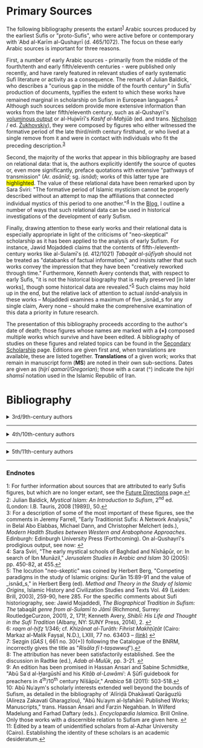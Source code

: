 <h1>Primary Sources</h1>

The following bibliography presents the extant<sup id="note1">[1](#f1)</sup> Arabic sources produced by the earliest Sufis or "proto-Sufis", who were active before or contemporary with ʿAbd al-Karīm al-Qushayrī (d. 465/1072). The focus on these early Arabic sources is important for three reasons.

First, a number of early Arabic sources - primarily from the middle of the fourth/tenth and early fifth/eleventh centuries - were published only recently, and have rarely featured in relevant studies of early systematic Sufi literature or activity as a consequence. The remark of Julian Baldick, who describes a "curious gap in the middle of the fourth century" in Sufis' production of documents, typifies the extent to which these works have remained marginal in scholarship on Sufism in European languages.<sup id="note2">[2](#f2)</sup> Although such sources seldom provide more extensive information than works from the later fifth/eleventh century, such as al-Qushayrī's [voluminous output](https://www.academia.edu/11926762/The_Textual_Legacy_of_Abū_l-Qāsim_al-Qušayrī_A_Bibliographic_Record "Bibliography by Martin Nguyen and Francesco Chiabotti") or al-Hujwīrī's _Kashf al-Maḥjūb_ (ed. and trans. [Nicholson](https://archive.org/details/kashfalmahjub00usmauoft/page/n3 "Download") / ed. [Žukhovskiy](https://drive.google.com/open?id=1nJjaKR8gasakwm1EixCQ25dfPKJt1rZu "Download")), they were composed by figures who either witnessed the formative period of the late third/ninth century firsthand, or who lived at a single remove from it and were in contact with individuals who fit the preceding description.<sup id="note3">[3](#f3)</sup>

Second, the majority of the works that appear in this bibliography are based on relational data: that is, the authors explicitly identify the source of quotes or, even more significantly, preface quotations with extensive "pathways of transmission" (Ar. _asānīd_; sg. _isnād_); works of this latter type are <span style="background-color: #FFFF00">highlighted</span>. The value of these relational data have been remarked upon by Sara Sviri: "The formative period of Islamic mysticism cannot be properly described without an attempt to map the affiliations that connected individual mystics of this period to one another."<sup id="note4">[4](#f4)</sup> In the [Blog](http://zurstadt/github.io/digitalsufism/blog), I outline a number of ways that such relational data can be used in historical investigations of the development of early Sufism.

Finally, drawing attention to these early works and their relational data is especially appropriate in light of the criticisms of "neo-skeptical" scholarship as it has been applied to the analysis of early Sufism. For instance, Jawid Mojaddedi claims that the contents of fifth-/eleventh-century works like al-Sulamī's (d. 412/1021) _Ṭabaqāt al-ṣūfīyah_ should not be treated as "databanks of factual information," and insists rather that such works convey the impression that they have been "creatively reworked through time." Furthermore, Kenneth Avery contends that, with respect to early Sufis, "it is not the historical biography that is really preserved [in later works], though some historical data are revealed."<sup id="note5">[5](#f5)</sup> Such claims may hold up in the end, but the relative lack of attention to actual _isnād_-analysis in these works – Mojaddedi examines a maximum of five _isnād_s for any single claim, Avery none – should make the comprehensive examination of this data a priority in future research.  

The presentation of this bibliography proceeds according to the author's date of death; those figures whose names are marked with a **(+)** composed multiple works which survive and have been edited. A bibliography of studies on these figures and related topics can be found in the [Secondary Scholarship](https://zurstadt.github.io/digitalsufism/secondarysources) page. Editions are given first and, when translations are available, these are listed together. **Translations** of a given work; works that remain in manuscript form (**MS**) are noted in their own sub-sections. Dates are given as (_hijrī qamarī/Gregorian_); those with a carat (^) indicate the _hijri shamsī_ notation used in the Islamic Republic of Iran. 


# Bibliography

<details>
  <summary>3rd/9th-century authors</summary>  
  
---  

###### **Abū al-Shaykh Muḥammad b. al-Ḥusayn al-Burjulānī** (d. Baghdad, 852-3)  
<details>
  <summary>Edited Works</summary>
-- ʿĀmir Ḥasan Ṣabrī (ed.). <span style="background-color: #FFFF00">_Kitāb al-Karam wa-l-jūd wa-sakhāʾ al-nufūs_</span>. Beirut: Dār Ibn Ḥazm, 1412/1991. [(link)](https://drive.google.com/open?id=1I5ZkBit4dDwfASXCTJtJUHbCCG1dKgH- "Download") = pp. 3-43 (Part A), in Bernd Radtke (ed.). _Materialen zur alten islamische Frömigkeit_, Basic Texts in Islamic Mysticism Vol. 2. Leiden: Brill, 2008. 
</details>

---  

###### **Abū ʿAbd Allāh al-Ḥārith b. Asad al-Muḥāsibī** (d. Baghdad, 243/857) **(+)**  
<details>
  <summary>Edited Works</summary>
  
</details>

---  

###### **Abū Isḥāq Ibrāhīm b. ʿAbd Allāh Ibn al-Junayd al-Khuttalī** (d. Baghdad, ca. 260-270/873-883) **(+)**  

<details>
  <summary>Edited Works</summary>

  -- Abd al-Karīm Zuhūr ʿAdī and Aḥmad Rātib al-Naffakh. “<span style="background-color: #FFFF00">_Kitāb al-maḥabbah li-llāh_</span>,” in _Majallat Majmaʿ al-Lughah al-ʿArabīyah bi-Dimashq_ 58/4 (1983): pp. 658-729 [(link)](http://www.arabacademy.gov.sy/uploads/magazine/mag58/mag58-4-1.pdf "Download"); 59/1 (1984): pp. 3-44 [(link)](http://www.arabacademy.gov.sy/uploads/magazine/mag59/mag59-1-1.pdf "Download"); 59/2 (1984): pp. 245-284 [(link)](http://www.arabacademy.gov.sy/uploads/magazine/mag59/mag59-2-2.pdf "Download"); 59/3 (1984): pp. 463-504 [(link)](http://www.arabacademy.gov.sy/uploads/magazine/mag59/mag59-3-2.pdf "Download") = ʿAbd Allāh Badrān (ed.). Damascus: Dār al-Makatabī, 1423/2002 = pp. 47-194 (Part B), in Bernd Radtke (ed.). _Materialen zur alten islamische Frömigkeit_, Basic Texts in Islamic Mysticism Vol. 2. Leiden: Brill, 2008.  

  -- Aḥmad Muḥammad Nūr Sayf (ed.). _Suʾālāt Ibn al-Junayd Abū Isḥāq Ibrāhīm b. ʿAbd Allāh al-Khuttalī li-Abī Zakariyyāʾ Yaḥyā b. Maʿīn_. Medina: Maktabat al-Dār, 1408/1988. [(link)](https://archive.org/details/alfirdwsiy2018_gmail_2523/page/n3 "Download")
</details>  

---  

###### **Abū Saʿīd Aḥmad b. ʿĪsā al-Kharrāz** (d. Egypt, ca. 286/897) **(+)**  
<details>
  <summary>Edited Works</summary>

  -- Qāsim al-Samarrāʾī. "Rasāʾil al-Kharrāz, Abū Saʿīd al-Kharrāz m. 286," _Majallat al-Majmaʿ al-ʿIlmī al-ʿIraqī_ 15 (1967), 158-212. [(link)](https://drive.google.com/open?id=1RVQC_9GKQIqYcYqFPXGnseq7pNrPiJ2P "Download")

  -- pp. ١-٨٣ (Ar.). In A.J. Arberry (ed.), _Kitāb al-Ṣidq_, Islamic Research Association Vol 6. London: Oxford University Press, 1937 [(link)](https://drive.google.com/open?id=1gGEdCYj3vZDJirmbYiw4r760sILYBwLF "Download") = ʿAbd al-Ḥalīm Maḥmūd (ed.), _Kitāb al-Ṭarīq ilā llāh - Kitāb al-Ṣidq_, Fifth printing. Cairo: Dār al-Maʿārif, 1988 [(link)](https://drive.google.com/open?id=1IJt7vrSA1hTTTu2OSGNZulmK_LDVsz_K "Download") = Ḥasan al-Samāḥī and ʿAbd al-Wahhāb ʿAzzām (eds.). Damascus: Dār al-Qādirī, 1997 = ʿAbd al-Munʿim Khalīl Ibrāhīm (ed.). Beirut: Dār al-Kutub al-ʿIlmīyah, 2001.
</details>

<details>
  <summary>Translations</summary>
  -- pp. 1-67 in Arberry, _The Book of Truthfulness (Kitāb al-ṣidq)_.  
</details>

</details>

---  

<details>
  <summary>4th/10th-century authors</summary>
  
###### **Abū al-Ḥusayn Muḥammad b. Aḥmad al-Baghawī al-Nūrī** (d. Iraq?, ca. 295/907)

<details>
  <summary>Edited Works</summary>

  --  _Maqāmāt al-Qulūb_, 133ff, in Paul Nwyia, "Textes mystiques inédits d'Abū-l-Ḥasan [_sic_] al-Nūrī (m. 295/907) avec introduction et notes," _Mélanges de l'Université Saint-Joseph_ 44/9 (Beirut: Impremerie Catholique, 1968): pp. 118-154; repr., with introduction in Persian by ʿAlīriḍā Dhakāwatī Qarāguzlū (Alireza Zakavati Gharagzlou). _Maʿārif Islāmī_ 16-17 (1368^/2000): 81-119. [(link)](http://ensani.ir/file/download/article/20101118170124-117.pdf "Download") = pp. 1-24, in al-Qāsim al-Sāmarrāʾī (ed.). _al-Taṣawwuf al-Baghdādī wa-l-Taṣawwuf al-Khurāsānī: Thalāth Rasāʾil_. Baghdad: Dār al-Warrāq li-l-Nashr, 2013.  
  
</details>

---  

###### **Abū al-Qāsim al-Junayd b. Muḥammad al-Qawāwīrī** (d. Baghdad, 298/910-11)

<details>
  <summary>Edited Works</summary>

  -- _Rasāʾil_, pp. ١-٦٣ (Ar.). In ʿAlī Ḥasan ʿAbd al-Qādir (Ali Hassan Abdel-Kader), _The Life, Personality, and Writings of al-Junayd: A Study of the Third/Ninth Century with an Edition and Translation of His Writings_. London: Luzac & Co. with the E.J.W. Gibb Memorial Series, 1962 [(link)](https://archive.org/details/TheLifePersonalityAndWritingsOfAlJunayd/page/n3 "Download") = Cairo: Baraʿī wa-Jiddāy 1988; second ed. 2001. [(link)](https://ia902909.us.archive.org/3/items/24398893/rsael-aljned-alj-ar_ptiff.pdf "Download")  
  -- Jamāl Rajab Sīdbī (ed.). _Rasāʾil al-Junayd: Awwal ʿAmal yajmaʿ kull rasāʾil al-imām al-Junayd wa-aqwālahu al-maʾthūrah_. Damascus: Dār al-Iqrāʾ 2005; idem, _al-Junayd: al-Aʿmāl al-Kāmilah_. Cairo: al-Hayʾah al-Miṣrīyah al-ʿĀmmah li-l-Kitāb, 2014.  
  
</details>

<details>
  <summary>Translations</summary>
  
-- pp. 122-183 (En.). In ʿAbd al-Qādir, _The Life_.  
-- pp. 108ff. In Süleyman Ateş, _Cüneyd-i Baǧdâdî: Havati, Eserleri ve Mektuplari_. Istanbul: Sönmez Neşriyat, 1969; second ed. 1970; third ed. 1990.

</details>

---  

###### **Abū Saʿīd Aḥmad b. Muḥammad b. Ziyād Ibn al-Aʿrābī** (d. Mecca, 340/951)  **(+)**  

<details>
  <summary>Edited Works</summary>
  
 -- Majdī Fatḥī al-Sayyid Ibrāhīm (ed.). <span style="background-color: #FFFF00">_al-Qubal wa-l-muʿānaqah wa-l-muṣāfaḥah_</span>. Cairo: Maktabat al-Qurʾān, 1408/1988. [(link)](https://drive.google.com/open?id=1M-SfpqCGcg4kh81tMERASVsQS0ufyQaB)  
 -- ʿĀmir Najjār and Khadījah Muḥammad Kāmil (eds.). _Kitāb fīhi Maʿnā al-Zuhd wa-l-Maqālāt wa-Ṣifat al-Zāhidīn_. Cairo: Maṭbaʿat Dār al-Kutub al-Miṣrīyah, 1998. [(link)](https://ia800301.us.archive.org/34/items/zuhday/zuhdaar.pdf "Download") = Saʿd ʿAbd al-Ghaffār ʿAlī (ed.) Beirut: Dār al-Kutub al-ʿIlmīyah, /1424/2003.  
 -- ʿAbd al-Muḥsin b. Ibrāhīm b. Ahmad al-Ḥusaynī (ed.). _Kitāb al-Muʿjam_, 3 vols. in one. Riyad: Dār Ibn al-Jawzī, 1418/1997 [(link)](https://archive.org/details/miamia "Download") = Muḥammad Naṣṣār and al-Sayyid Yūsuf Aḥmad (eds.). _Muʿjam Shuyūkh Ibn al-Aʿrābī_, 2 vols. Beirut: Dār al-Kutub al-ʿIlmīyah, 1418/1998.
 
</details>

<details>
  <summary>MS</summary>
  
  -- _Risālah fī al-mawāʿiẓ wa-l-fawāʾid wa-ghayri dhālika_, Dār al-Kutub al-Miṣrīyah 1/346<sup id="note6">[6](#f6)</sup>

</details>

---  
 
###### **Abū Muḥammad Jaʿfar b. Muḥammad b. Nuṣayr al-Khuldī** (d. Baghdad, 348/959)  **(+)**  

<details>
  <summary>Edited Works</summary>
  
 -- Majdī Fatḥī al-Sayyib Ibrāhīm (ed.). <span style="background-color: #FFFF00">_al-Fawāʾid wa-l-zuhd wa-l-raqāʾiq wa-l-marāthī_</span>. Ṭanṭā: Dār al-Ṣaḥābah li-l-Turāth, 1409/1989. [(link)](https://archive.org/details/FPfzrm "Download")  
 -- <span style="background-color: #FFFF00">“_Majālis al-ḥadīth_,”</span> pp. 203-212; pp. 213-221; pp. 274-281; pp. 294-301. In Nabīl Saʿd al-Dīn Jarrār (ed.), _Majmūʿ fīhi ʿasharah ajzāʾ ḥadīthīyah_, Majāmiʿ al-Ajzāʾ al-Ḥadīthīyah Vol. 2. Beirut: Dār al-Bashāʾir al-Islāmīyah, 1422/2001).  [(link)](https://ia600704.us.archive.org/21/items/waq54283/54283.pdf "Download")  
 -- "<span style="background-color: #FFFF00">_Fawāʾid al-Khuldī intiqāʾu Abī Ḥafṣ ʿUmar b. al-Sarī al-Baṣrī_</span>," pp. 131-232. In Nabīl Saʿd al-Dīn Jarrār (ed.), _Majmūʿ fīhi thalāthah ajzāʾ ḥadīthīyah_,  Silsilat al-Nashr al-Waqafī Vol. 1. Beirut: Dār al-Bashāʾir al-Islāmīyah 1431/2010. [(link)](https://ia800306.us.archive.org/34/items/3ajza/3ajza.pdf "Download")  
 
</details>

<details>
  <summary>MS</summary>
  
  -- _Miḥnat Abī ʿAbd Allāh Muḥammad b. Idrīs al-Shāfiʿī_, Al-Maktabah al-Asadīyah (al-Maktabah al-Ẓāhirīyah), _majmūʿ_ 10 ff 145a-147b.
  -- _Waṣīyah_.<sup id="note7">[7](#f7)</sup>. Al-Maktabah al-Waṭanīyah al-Maghribīyah, Kattānī 486/14 ff 468-471. [(link)](http://opac.bnrm.ma:8000/cgi-bin/gw_2011_1_4_4/chameleon "Bibliothèque Nationale du Royaume du Maroc")
  
</details>

---  
 
###### **Abū Naṣr ʿAbd Allāh b. ʿAlī al-Sarrāj al-Ṭūsī** (d. Ṭūs, 370/980)  

<details>
  <summary>Edited Works</summary> 
  
-- R.A. Nicholson (ed. and trans.). _The Kitāb al-Lumaʿ fī ʾl-taṣawwuf_, E.J.W. Gibb Memorial Series Vol. 22. Leiden: Brill and London: Luzac & Co, 1914 [(link)](https://drive.google.com/open?id=10IhO7jgOfeUKkbkwll2akx_i6RH_OlVp "Download") = ʿAbd al-Ḥalīm Maḥmūd and ʿAbd al-Bāqī Surūr (eds.). Cairo: Dār al-Kutub al-Ḥadīthah and Baghdad: Maktabah al-Muthannā, 1380/1960 [(link)](https://drive.google.com/open?id=1Cf-PcBU0rXKE7Al0yREC9gUVmbGNKgKy)  
-- A.J. Arberry (ed.). _Pages from the Kitāb al-Lumaʿ of Abū Naṣr al-Sarrāj_. London: Luzac & Company with the assistance of the E.J.W. Gibb Memorial Trust, 1947.  

</details>

<details>
  <summary>Translations</summary>
  
-- Richard Gramlich (ed. and trans.). _Schlaglichter über das Sufituum. Abū Naṣr as-Sarrāǧs Kitāb al-lumaʿ_, Freiburger Islamstudien Bd. 13. Stuttgart: Franz Steiner, 1990.  

</details>

---  

###### **Abū ʿAbd Allāh Muḥammad Ibn Khafīf (b. Ifsākshādh / Isfākshādh) al-Shīrāzī** (d. 372/982) **(+)**

<details>
  <summary>Edited Works</summary>
  
  -- _al-Muʿtaqad al-ṣaghīr_, pp. 284-308. In Abū al-Ḥasan ʿAlī b. Muḥammad al-Daylamī (trans. into Persian by Rukn al-Dīn Yaḥyā b. Junayd al-Shīrāzī). _Sīrāt-i Abū ʿAbd Allāh b. Khafīf al-Shīrāzī_, ed. Annemarie Schimmel. Ankara: Türk Tarih Kurumu Basimevi and Ankara Üniversitesi Ilahiyat Fakültesi, 1955; repr. Tehran: Intishārāt-i Bābāk, 1363^/1984.   
  -- _Waṣīyah_, pp. 274-283. In _Sīrat-i Abū ʿAbd Allāh b. Khafīf al-Shīrāzī_, ed. Schimmel.
  -- _Kitāb Faḍl al-Taṣawwuf (ʿalā al-madhāhib)_. In Fāṭimeh ʿAlāqeh and Kāẓim Bargnīsī, "_Risālah-yi 'Faḍl al-taṣawwuf ʿalā al-madhāhib': taʾlīf Abū ʿAbd Allāh Muḥammad b. Khafīf_," _Maʿārif Islāmī_ 43-44 (1377^/1998): 51-80. [(link)](http://ensani.ir/file/download/article/20101118190854-265.pdf "Download")  
  -- _Kitāb al-Iqtiṣād_, pp. 443-486. In Florian Sobieroj, _Ibn Ḫafīf aš-Šīrāzī und seine Schrift Novizen erziehung (Kitāb al-Iqtiṣad). Biographische Studien, Edition und Übersetzung_, Beiruter Texte und Studien Bd. 57. Beirut: Franz Steiner, 1998. [(link)](http://menadoc.bibliothek.uni-halle.de/inhouse/content/titleinfo/2052628?query=sobieroj "Download")  
  -- _Kitāb/Risālah Sharaf al-Faqr/al-Fuqarāʾ_. In Fāṭima ʿAlāqah. _Maʿārif Islāmī_ 46 (1378^/1999): 98-132. [(link)](http://ensani.ir/file/download/article/20101118192456-283.pdf "Download") 
  
</details>

<details>
  <summary>MS</summary>
  
  -- _Khawwāṣ al-āyāt/Kitāb Sharḥ Khāṣṣiyyat al-Āyāt al-Bayyināt wa-Jawāmiʿ al-Daʿawāt_. Istanbul: Süleymaniye, Feyzullah Ef. 1296.
  
</details>

<details>
  <summary>Translation</summary>
  
  -- _Das 'Kitāb al-Iqtiṣād' des Ibn Ḫafīf_, pp. 317-384. In Sobieroj, _Ibn Ḫafīf_.  
  
</details>

---  

###### **Abū Bakr Muḥammad b. Isḥāq al-Kalābādhī** (d. 380/990) **(+)**  

<details>
  <summary>Edited Works</summary>
 
-- A.J. Arberry (ed.) _al-Taʿarruf li-Madhhab Ahl al-Taṣawwuf_. Cairo: Maktabat al-Khānjī, 1936 [(link)](https://archive.org/details/123boukrika44_maktoob_20140203_2202 "Download") = Maḥmūd Amīn Nawāwī (ed.) Cairo: Maktabat al-Kullīyāt al-Azharīyah, 1992  = Aḥmad Shams al-Dīn (ed.). Beirut: Dār al-Kutub al-ʿIlmīyah, 1422/2001.

-- Muḥammad Ḥasan Muḥammad Ḥasan Ismāʿīl and Aḥmad Farīd Mazyadī (eds.). _Baḥr al-Fawaʾid al-mashhūr bi-Maʿānī al-Akhbār_. Beirut: Dār al-Kutub al-ʿIlmīyah, 1999 = Wajīh Kamāl al-Dīn Zakkī (ed.), 2 vols. Alexandria: Dār al-Salām, 1429/2008.  [(link)](https://drive.google.com/open?id=1hhg1e9T6eVl4noRoTbDH8OYy-loJImoB "Download")

</details>  
   
<details>
  <summary>Translations</summary>
  
-- Arberry (trans.). _The Doctrine of the Sufis_. Cambridge: Cambridge University Press, 1935. [(link)](https://archive.org/details/in.gov.ignca.2143 "Download")  
-- Roger Deladrière. _Traité de soufisme: les maîtres et les étapes_. Paris: Sindbad, 1981.  
-- Muḥammad Jawād Sharīʿat (ed. and trans.) _Matn u tarjameh: Kitāb-i Taʿarruf_. Tehran: Imārat-i Asāṭīr, 1992.  
Paolo Urizzi and Denis Grill (trans.). Il Sufismo: _Nelle parole degli antichi_ [_Sufism: In the Words of the Ancients_], Machina Philosophorum: Testi e studi culture euromediterranee Vol. 3. Palermo: Officina di Studi Medievali, 2002.  
-- Süleyman Uludaǧ (trans.) _Doǧuş devrinde tasavvuf_. Istanbul: Dergäh Yayınları, 2013. 

</details>

---  

###### **Abū Jaʿfar Muḥammad b. al-Ḥusayn b. Aḥmad b. Yazdānyār** (d. late 4th/10th c.?)    

<details>
  <summary>Edited Works</summary>  
  
-- pp. ١-١١٦(Ar.). In John Alden Williams _Rawḍat al-Murīdīn of Shaykh Abū Jaʿfar Ibn Yazdānyār_. PhD Dissertation: Princeton University, 1960. [(link)](https://drive.google.com/open?id=1DbgmntM_zM5sv7mqcb7IXzhpyi1B5-bi "Download")
  
</details>  

---  

###### _Kitāb Ādāb al-Mulūk_ (Anonymous)<sup id="note8">[8](#f8)</sup>

<details>
  <summary>Edited Works</summary>
  
-- Bernd Radtke (ed.), _Adab al-Mulūk: Ein Handbuch zur islamischen Mystik aus dem 4./10. Jahrhundert_, Beiruter Texte und Studien Bd. 37. Beirut: Franz Steiner, 1991. [(link)](http://menadoc.bibliothek.uni-halle.de/inhouse/content/titleinfo/1473511 "Download")

</details>

<details>
  <summary>Translations</summary>
  
-- Richard Gramlich (trans.). _Lebensweise der Könige: Adab al-Mulūk, ein Handbuch zur islamischen Mystik_, Abhandlungen für die Kunde des Morgenlandes, Bd. L,3. Marburg: Deutsche Morgenländische Gesellschaft and Stuttgart: Franz Steiner, 1993.

</details>

</details>

---  

<details>
  <summary>5th/11th-century authors</summary> 

###### **Abū ʿAlī al-Ḥasan b. al-Ḥusayn, Ibn Ḥamakān al-Shāfiʿī** (d. Baghdad, 405/1014-15)

<details>
  <summary>Edited Works</summary>  
  
-- ʿĀmir Ḥasan Ṣabrī (ed.). <span style="background-color: #FFFF00">_Min Kitāb al-Zuhd li-l-imām al-ḥāfiẓ shaykh al-muḥaddithīn Abī Ḥātim Muḥammad b. Idris al-Ḥanẓalī al-Rāzī wa-yalīhi al-Kitāb al-Fawāʾid wa-l-akhbār wa-l-ḥikāyāt_</span>, Silsilat al-Kutub wa-l-Ajzāʾ Nos. 16-17. Beirut: Dār al-Bashāʾir al-Ismālīyah, 1422/2001. [(link)](https://archive.org/details/Zohd-abouHatem "Download")  

</details>

---  

###### **Abū Saʿd ʿAbd al-Mālik b. Muḥammad b. Ibrāhīm al-Khar(k/g)ūshī** (d. Nishapur, 406/1015-16) **(+)**  

<details>
  <summary>Edited Works</summary>
  
-- Bassām Muḥammad Bārūd (ed.). _Tahdhīb al-asrār_. (Abu Dhabi: Al-Mujammaʿ al-Thaqafī, 1999 = Sayyid Muḥammad ʿAlī (ed.) Beirut: Dār al-Kutub al-ʿIlmīyah, 1427/2006.  
-- Abū ʿĀṣim Nabīl b. Hāshim al-Ghamrī Āl Baʾlawī (ed.), _Manāḥil al-shifāʾ wa-manāhil al-ṣafāʾ bi-taḥqīq 'Kitāb Sharaf al-Muṣṭafā' (riwāyāt Abī al-Qāsim ʿAbd al-Karīm b. Hawāzin al-Qushayrī)_, 6 vols. Mecca: Dār al-Bashāʾir al-Islāmīyah, 2003. [(link)](https://drive.google.com/open?id=1C9pExXyJASLQr1at3ZXTwbkvGNd1u1E- "Download") 

</details>

<details>
  <summary>MS</summary>
  
-- _Kitāb al-Lawāmiʿ_. Vatican Library, [Vat.ar. 1642](http://www.mss.vatlib.it/guii/console?service=shortDetail "Shelfmark Record") (Edition forthcoming?).<sup id="note9">[9](#f9)</sup>   

</details>

---  

###### **Abū ʿAbd al-Raḥmān al-Sulamī** (d. Nishapur, 412/1021)  **(+)**  

<details>
  <summary>Edited Works</summary>
  
-- Nūr al-Dīn Shuraybah (ed.). <span style="background-color: #FFFF00">_Ṭabaqāt al-ṣūfīyah_</span>. Cairo: Al-Maṭbaʿah al-Azharīyah, 1953; 2<sup>nd</sup> ed., Cairo: Maktabat al-Khānjī, 1965; 3<sup>rd</sup> ed., Cairo: Maktabat al-Khānjī, 1987 [(link)](https://archive.org/details/TabakatSufiya "Download") = Johannes Pedersen (ed.). _Kitāb Ṭabaqāt al-ṣūfīyah. Texte arabe avec une introduction et un index_. Leiden: Brill, 1960. [(link)](https://archive.org/details/in.ernet.dli.2015.425166 "Download")  

</details>

<details>
  <summary>Translations</summary>
  
</details>

---  

###### **Abū Saʿd Aḥmad b. Muḥammad b. Aḥmad al-Mālīnī** (d. Miṣr, 412/1021-22)  

<details>
  <summary>Edited Works</summary>
  
 -- ʿĀmir Ḥasan Ṣabrī (ed.). <span style="background-color: #FFFF00">_Kitāb al-Arbaʿūn fī shuyūkh al-taṣawwuf_</span>, al-Ajzāʾ wa-l-Kutub al-Ḥadīthīyah Vol. 4. Beirut: Dār al-Bashāʾir al-Islāmīyah, 1417/1997. [(link)](https://drive.google.com/open?id=1xpQGhd_bHA2PUleYWIAT1DNYaqc5LxCp "Download")  

</details>

---  

###### **Abū Saʿīd Muḥammad b. ʿAlī b. ʿAmr an-Naqqāsh al-Ḥanbalī** (d. Isfahan, 414/1023)  **(+)**

<details>
  <summary>Edited Works</summary>
  
-- Majdī Fatḥī al-Sayyid Ibrāhīm (ed.). <span style="background-color: #FFFF00">_Fawāʾid al-ʿIrāqīyīn_</span>. Cairo: Maktabat al-Qurʾān, 1410/1990. [(link)](https://drive.google.com/open?id=1BHtwPwHOI43oEwTI7zZttk_ylM_65Oku "Download")  

</details>

<details>
  <summary>MS</summary>
  
  -- <span style="background-color: #FFFF00">_Al-Amālī - thalāthah majālis minhā_</span>. Al-Maktabah al-Asadīyah (al-Maktabah al-Ẓāhirīyah), _majmūʿ_ 20 ff. 40-52.
  
</details>

---  

###### **Abū Nuʿaym Aḥmad b. ʿAbd Allāh al-Iṣfahānī** (d. Isfahan, 430/1038)  **(+)**<sup id="note10">[10](#f10)</sup>  

<details>
  <summary>Edited Works</summary>
  
-- <span style="background-color: #FFFF00">_Ḥilyat al-awliyāʾ wa-ṭabaqāt al-aṣfiyāʾ_</span> (copied in 422/1031), 10 vols.. Cairo, Maktabat al-Saʿādah, 13/1932-1938<sup id="note11">[11](#f10)</sup>; reprint Beirut: Dār al-Fikr, 1400/1980. [(link)](http://waqfeya.com/book.php?bid=920 "Download")  
-- Badr b. ʿAbd Allāh b. Badr (ed.) <span style="background-color: #FFFF00">_Kitāb al-Arbaʿīn ʿalā Aadhhab al-Mutaḥaqqiqīn min al-Ṣūfīyah</span>, wa-yalīhi al-Juzʾ al-Khāmis min Kitāb al-Arbaʿīn fī Faḍ al-Duʿāʾ wa-l-Dāʿīn_. Beirut: Dār Ibn Ḥazm, 1414/1993. [(link)](https://ia802902.us.archive.org/18/items/22470/8909.pdf "Download")  
-- Maḥmūd Muḥammad al-Ḥaddād (ed.). <span style="background-color: #FFFF00">_Juzʾ min Kitāb Riyāḍat al-abdān_</span>, Bulūgh al-Amānī min al-Ajzāʾ wa-l-Amālī Vol. 5. Riyad: Dār al-ʿĀṣimah, 1408/1988. [(link)](https://ia601406.us.archive.org/28/items/waq35946/35946.pdf "Download")

</details>

---  

###### **Abū al-Ḥasan ʿAlī b. al-Ḥasan al-Sīr(j/k/g)ānī** (d. ca. 470/1077)  

<details>
  <summary>Edited Works</summary>
  
-- Mohsen Pourmokhtar (Muḥsin Pūrmukhtār) (ed.). _Al-Bayāḍ wa-l-sawād: Min khaṣāʾis ḥikam al-ʿibād fī naʿt al-murīd wa-l-murād_. Tehran: Muʾassasah-i Pizhūhishī-i Ḥikmat va Falsafah and Berlin: Muʾassasat-i Muṭālaʿāt-i Islamī Dānishgāh-i Āzād-i Berlin, 2011  = Bilal Orfali and Nada Saab (eds.). _Sufism Black and White: A Critical Edition of_ Kitāb al-Bayāḍ wa-l-Sawād _by Abū al-Ḥasan al-Sīrjānī (d. ca. 470/1077)_. Leiden: Brill, 2012.  

</details>

</details>

---  

### Endnotes
<a id="f1">1</a>: For further information about sources that are attributed to early Sufis figures, but which are no longer extant, see the [Future Directions](https://zurstadt.github.io/digitalsufism/futuredirections) page.[↩](#note1 "Return to text")  
<a id="f2">2</a>: Julian Baldick, _Mystical Islam: An Introduction to Sufism_, 2<sup>nd</sup> ed. (London: I.B. Tauris, 2008 [1989]), 50.[↩](#note2 "Return to text")  
<a id="f3">3</a>: For a description of some of the most important of these figures, see the comments in Jeremy Farrell, "Early Traditionist Sufis: A Network Analysis," in Belal Abo Elabbas, Michael Dann, and Christopher Melchert (eds.), _Modern Hadith Studies between Western and Arabophone Approaches_. Edinburgh: Edinburgh University Press (Forthcoming). On al-Qushayrī's prodigious output, see now: [↩](#note3 "Return to text")  
<a id="f4">4</a>: Sara Sviri, "The early mystical schools of Baghdad and Nīshāpūr, or: In search of Ibn Munāzil," _Jerusalem Studies in Arabic and Islam_ 30 (2005): pp. 450-82, at 455.[↩](#note4 "Return to text")  
<a id="f5">5</a>: The locution "neo-skeptic" was coined by Herbert Berg, "Competing paradigms in the study of Islamic origins: Qurʾān 15:89-91 and the value of _isnād_s," in Herbert Berg (ed). _Method and Theory in the Study of Islamic Origins_, Islamic History and Civilization Studies and Texts Vol. 49 (Leiden: Brill, 2003), 259-90, here 285. For the specific comments about Sufi historiography, see: Jawid Mojaddedi, _The Biographical Tradition in Sufism: The_ ṭabaqāt _genre from al-Sulamī to Jāmī_ (Richmond, Surrey: RoutledgeCurzon, 2001), 2, 171f;
Kenneth Avery, _Shiblī: His Life and Thought in the Sufi Tradition_ (Albany, NY: SUNY Press, 2014), 2. [↩](#note5 "Return to text")   
<a id="f6">6</a>:  _raqm al-ḥifẓ_ 1/346; cf. _Khizānat al-Turāth: Fihrist Makhṭūṭāt_ (Cairo: Markaz al-Malik Fayṣal, N.D.), LXIII, 77 no. 63403 – [(link)](http://shamela.ws/browse.php/book-5678/page-42121#page-62077) [↩](#note6 "Return to text")  
<a id="f7">7</a>: Sezgin (_GAS_ I, 661 no. 30(+)) following the Catalogue of the BNRM, incorrectly gives the title as "_Risāla fī t-taṣawwuf_').[↩](#note7 "Return to text")  
<a id="f8">8</a>: The attribution has never been satisfactorily established. See the discussion in Radtke (ed.), _Adab al-Mulūk_, pp. 3-21. [↩](#note8 "Return to text")  
<a id="f9">9</a>: An edition has been promised in Hassan Ansari and Sabine Schmidtke, "Abū Saʿd al-Ḫargūshī and his _Kitāb al-Lawāmiʿ_: A Ṣūfī guidebook for preachers in 4<sup>th</sup>/10<sup>th</sup> century Nīšāpūr," _Arabica_ 58 (2011): 503-518.[↩](#note9 "Return to text")  
<a id="f10">10</a>: Abū Nuʿaym's scholarly interests extended well beyond the bounds of Sufism, as detailed in the bibliography of ʿAlīriḍā Dhakāwatī Qarāguzlū (Alireza Zakavati Gharagzlou), "Abū Nuʿaym al-Iṣfahānī: Published Works; Manuscripts," trans. Hassan Ansari and Farzin Negahban. In Wilferd Madelung and Farhad Daftary (eds.). _Encyclopædia Islamica_. Brill Online. Only those works with a discernible relation to Sufism are given here. [↩](#note10 "Return to text")  
<a id="f11">11</a>: Edited by a team of unidentified scholars from al-Azhar University (Cairo). Establishing the identity of these scholars is an academic desideratum.[↩](#note11 "Return to text")  
